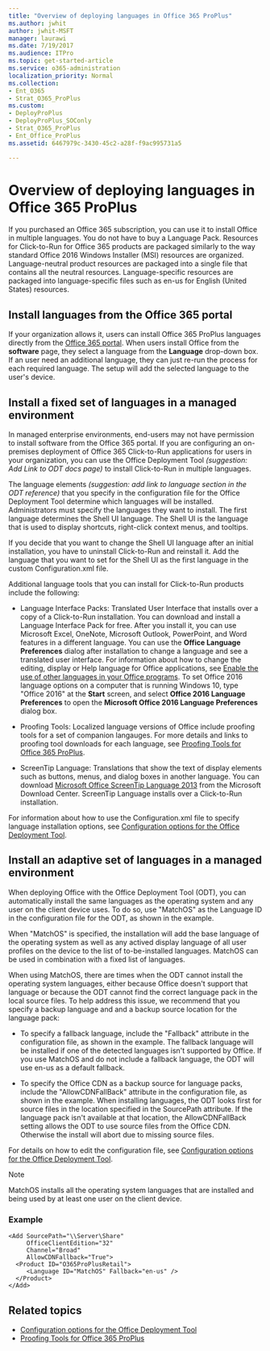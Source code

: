 ```yaml
---
title: "Overview of deploying languages in Office 365 ProPlus"
ms.author: jwhit
author: jwhit-MSFT
manager: laurawi
ms.date: 7/19/2017
ms.audience: ITPro
ms.topic: get-started-article
ms.service: o365-administration
localization_priority: Normal
ms.collection:
- Ent_O365
- Strat_O365_ProPlus
ms.custom:
- DeployProPlus
- DeployProPlus_SOConly
- Strat_O365_ProPlus
- Ent_Office_ProPlus
ms.assetid: 6467979c-3430-45c2-a28f-f9ac995731a5

---
```


# Overview of deploying languages in Office 365 ProPlus
If you purchased an Office 365 subscription, you can use it to install Office in multiple languages. You do not have to buy a Language Pack. Resources for Click-to-Run for Office 365 products are packaged similarly to the way standard Office 2016 Windows Installer (MSI) resources are organized. Language-neutral product resources are packaged into a single file that contains all the neutral resources. Language-specific resources are packaged into language-specific files such as en-us for English (United States) resources.

## Install languages from the Office 365 portal
If your organization allows it, users can install Office 365 ProPlus languages directly from the [Office 365 portal](https://go.microsoft.com/fwlink/p/?LinkID=212232). When users install Office from the **software** page, they select a language from the **Language** drop-down box. If an user need an additional language, they can just re-run the process for each required language. The setup will add the selected language to the user's device.

## Install a fixed set of languages in a managed environment
In managed enterprise environments, end-users may not have permission to install software from the Office 365 portal. If you are configuring an on-premises deployment of Office 365 Click-to-Run applications for users in your organization, you can use the Office Deployment Tool *(suggestion: Add Link to ODT docs page)* to install Click-to-Run in multiple languages. 

The language elements *(suggestion: add link to language section in the ODT reference)* that you specify in the configuration file for the Office Deployment Tool determine which languages will be installed. Administrators must specify the languages they want to install. The first language determines the Shell UI language. The Shell UI is the language that is used to display shortcuts, right-click context menus, and tooltips.

If you decide that you want to change the Shell UI language after an initial installation, you have to uninstall Click-to-Run and reinstall it. Add the language that you want to set for the Shell UI as the first language in the custom Configuration.xml file.

Additional language tools that you can install for Click-to-Run products include the following:

- Language Interface Packs: Translated User Interface that installs over a copy of a Click-to-Run installation. You can download and install a Language Interface Pack for free. After you install it, you can use Microsoft Excel, OneNote, Microsoft Outlook, PowerPoint, and Word features in a different language. You can use the **Office Language Preferences** dialog after installation to change a language and see a translated user interface. For information about how to change the editing, display or Help language for Office applications, see [Enable the use of other languages in your Office programs](https://go.microsoft.com/fwlink/p/?LinkId=281959). To set Office 2016 language options on a computer that is running Windows 10, type "Office 2016" at the **Start** screen, and select **Office 2016 Language Preferences** to open the **Microsoft Office 2016 Language Preferences** dialog box.
    
- Proofing Tools: Localized language versions of Office include proofing tools for a set of companion langauges. For more details and links to proofing tool downloads for each language, see [Proofing Tools for Office 365 ProPlus](proofing-tools-for-office-365-proplus.md).
    
- ScreenTip Language: Translations that show the text of display elements such as buttons, menus, and dialog boxes in another language. You can download [Microsoft Office ScreenTip Language 2013](https://go.microsoft.com/fwlink/p/?LinkId=281983) from the Microsoft Download Center. ScreenTip Language installs over a Click-to-Run installation.
    
For information about how to use the Configuration.xml file to specify language installation options, see [Configuration options for the Office Deployment Tool](configuration-options-for-the-office-2016-deployment-tool.md). 

## Install an adaptive set of languages in a managed environment

When deploying Office with the Office Deployment Tool (ODT), you can automatically install the same languages as the operating system and any user on the client device uses. To do so, use "MatchOS" as the Language ID in the configuration file for the ODT, as shown in the example. 

When "MatchOS" is specified, the installation will add the base language of the operating system as well as any actived display language of all user profiles on the device to the list of to-be-installed languages. MatchOS can be used in combination with a fixed list of languages.

When using MatchOS, there are times when the ODT cannot install the operating system languages, either because Office doesn't support that language or because the ODT cannot find the correct language pack in the local source files. To help address this issue, we recommend that you specify a backup language and and a backup source location for the language pack:

- To specify a fallback language, include the "Fallback" attribute in the configuration file, as shown in the example. The fallback language will be installed if one of the detected languages isn't supported by Office. If you use MatchOS and do not include a fallback language, the ODT will use en-us as a default fallback. 

- To specify the Office CDN as a backup source for language packs, include the "AllowCDNFallBack" attribute in the configuration file, as shown in the example. When installing languages, the ODT looks first for source files in the location specified in the SourcePath attribute. If the language pack isn't available at that location, the AllowCDNFallBack setting allows the ODT to use source files from the Office CDN. Otherwise the install will abort due to missing source files.

For details on how to edit the configuration file, see [Configuration options for the Office Deployment Tool](configuration-options-for-the-office-2016-deployment-tool.md).

> [!NOTE]
> MatchOS installs all the operating system languages that are installed and being used by at least one user on the client device.  

### Example
```
<Add SourcePath="\\Server\Share" 
     OfficeClientEdition="32"
     Channel="Broad" 
     AllowCDNFallback="True">
  <Product ID="O365ProPlusRetail">
     <Language ID="MatchOS" Fallback="en-us" />
  </Product>
</Add>  
```


## Related topics

- [Configuration options for the Office Deployment Tool](configuration-options-for-the-office-2016-deployment-tool.md)
- [Proofing Tools for Office 365 ProPlus](proofing-tools-for-office-365-proplus.md)

